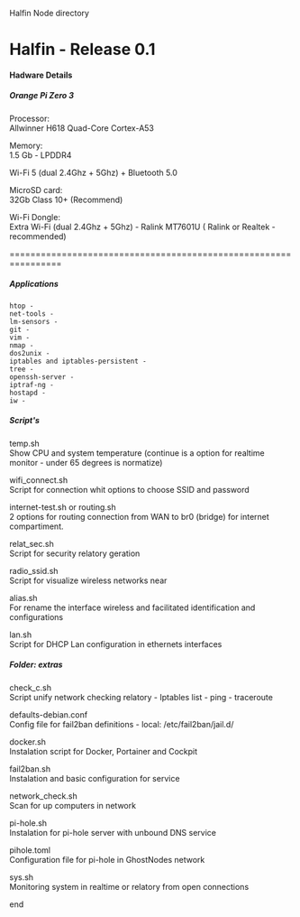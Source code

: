 Halfin Node directory

# Halfin - Release 0.1
#### Hadware Details

##### Orange Pi Zero 3

Processor:</br>
Allwinner H618 Quad-Core Cortex-A53

Memory:</br>
1.5 Gb - LPDDR4 

Wi-Fi 5 (dual 2.4Ghz + 5Ghz) + Bluetooth 5.0

MicroSD card:</br>
32Gb Class 10+ (Recommend)

Wi-Fi Dongle:</br>
Extra Wi-Fi (dual 2.4Ghz + 5Ghz) - Ralink MT7601U ( Ralink or Realtek - recommended)

================================================================

##### Applications

	htop - 
	net-tools -
	lm-sensors -
	git - 
	vim -
	nmap - 
	dos2unix - 
	iptables and iptables-persistent - 
	tree - 
	openssh-server -
	iptraf-ng - 
	hostapd - 
	iw -


##### Script's

temp.sh </br>
Show CPU and system temperature (continue is a option for realtime monitor - under 65 degrees is normatize)

wifi_connect.sh</br>
Script for connection whit options to choose SSID and password

internet-test.sh or routing.sh</br>
2 options for routing connection from WAN to br0 (bridge) for internet compartiment.

relat_sec.sh</br>
Script for security relatory geration

radio_ssid.sh</br>
Script for visualize wireless networks near

alias.sh</br>
For rename the interface wireless and facilitated identification and configurations

lan.sh</br>
Script for DHCP Lan configuration in ethernets interfaces


##### Folder: extras</br>
check_c.sh</br>
Script unify network checking relatory - Iptables list - ping - traceroute

defaults-debian.conf</br>
Config file for fail2ban definitions - local: /etc/fail2ban/jail.d/

docker.sh</br>
Instalation script for Docker, Portainer and Cockpit

fail2ban.sh</br>
Instalation and basic configuration for service

network_check.sh</br>
Scan for up computers in network

pi-hole.sh</br>
Instalation for pi-hole server with unbound DNS service

pihole.toml</br>
Configuration file for pi-hole in GhostNodes network

sys.sh</br>
Monitoring system in realtime or relatory from open connections

end






